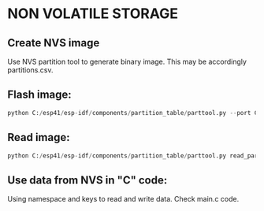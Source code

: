 # NON VOLATILE STORAGE
## Create NVS image
Use NVS partition tool to generate binary image. This may be accordingly partitions.csv.
## Flash image:
```python
python C:/esp41/esp-idf/components/partition_table/parttool.py --port COM18 write_partition --partition-name=nvs --input "nvs.bin"
```
## Read image:
```python
python C:/esp41/esp-idf/components/partition_table/parttool.py read_partition  --partition-name=nvs --output "flashed.bin"
```
## Use data from NVS in "C" code:
Using namespace and keys to read and write data. Check main.c code.
